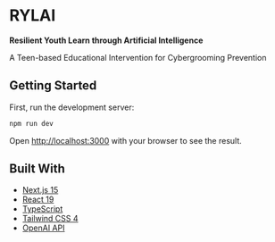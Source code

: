 # RYLAI

**Resilient Youth Learn through Artificial Intelligence**

A Teen-based Educational Intervention for Cybergrooming Prevention

## Getting Started

First, run the development server:

```bash
npm run dev
```

Open [http://localhost:3000](http://localhost:3000) with your browser to see the result.

## Built With

- [Next.js 15](https://nextjs.org)
- [React 19](https://react.dev)
- [TypeScript](https://www.typescriptlang.org)
- [Tailwind CSS 4](https://tailwindcss.com)
- [OpenAI API](https://openai.com)
